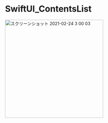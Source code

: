 # SwiftUI_ContentsList

<img width="324" alt="スクリーンショット 2021-02-24 3 00 03" src="https://user-images.githubusercontent.com/9380171/108886533-6b9d6000-764c-11eb-9828-6d0429355232.png">
